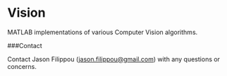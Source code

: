 Vision
======
MATLAB implementations of various Computer Vision algorithms.


###Contact

Contact Jason Filippou (jason.filippou@gmail.com) with any questions or concerns.
